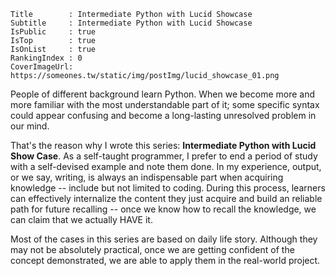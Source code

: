 ```
Title        : Intermediate Python with Lucid Showcase
Subtitle     : Intermediate Python with Lucid Showcase
IsPublic     : true
IsTop        : true
IsOnList     : true
RankingIndex : 0
CoverImageUrl: https://someones.tw/static/img/postImg/lucid_showcase_01.png
```

 People of different background learn Python. When we become more and more familiar with the most understandable part of it; some specific syntax could appear confusing and become a long-lasting unresolved problem in our mind.

That's the reason why I wrote this series: **Intermediate Python with Lucid Show Case**. As a self-taught programmer, I prefer to end a period of study with a self-devised example and note them done. In my experience, output, or we say, writing, is always an indispensable part when acquiring knowledge -- include but not limited to coding. During this process, learners can effectively internalize the content they just acquire and build an reliable path for future recalling -- once we know how to recall the knowledge, we can claim that we actually HAVE it.

Most of the cases in this series are based on daily life story. Although they may not be absolutely practical, once we are getting confident of the concept demonstrated, we are able to apply them in the real-world project.